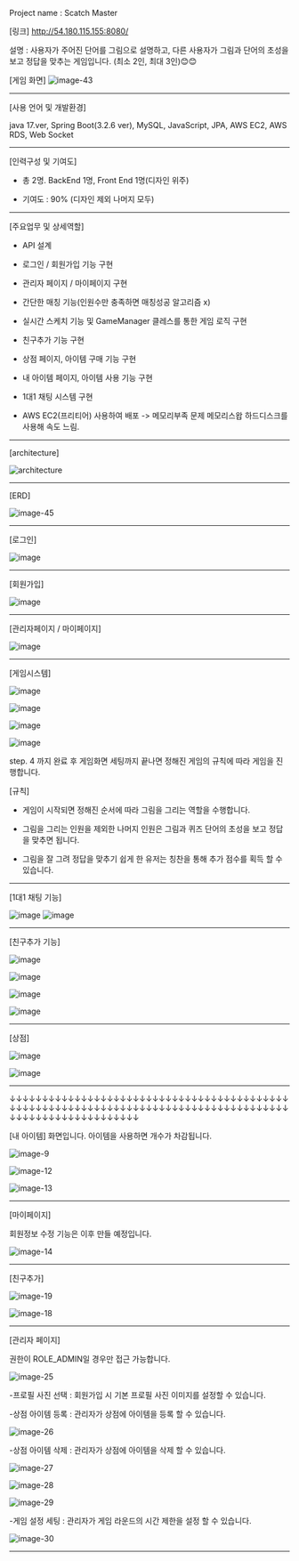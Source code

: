 Project name : Scatch Master  

[링크]
http://54.180.115.155:8080/


설명 : 사용자가 주어진 단어를 그림으로 설명하고, 다른 사용자가 그림과 단어의 초성을보고 정답을 맞추는 게임입니다.
(최소 2인, 최대 3인)😊😊


[게임 화면]
![image-43](https://github.com/user-attachments/assets/cba43cd0-dd12-4d5d-8a00-87b669f21574)


-------------------------------------------------------------------------------------------------------------

[사용 언어 및 개발환경]

java 17.ver, Spring Boot(3.2.6 ver), MySQL, JavaScript, JPA, AWS EC2, AWS RDS, Web Socket 

-------------------------------------------------------------------------------------------------------------

[인력구성 및 기여도]

 - 총 2명. BackEnd 1명, Front End 1명(디자인 위주)

 - 기여도 : 90% (디자인 제외 나머지 모두)

-------------------------------------------------------------------------------------------------------------

[주요업무 및 상세역할]

- API 설계

- 로그인 / 회원가입 기능 구현

- 관리자 페이지 / 마이페이지 구현

- 간단한 매칭 기능(인원수만 충족하면 매칭성공 알고리즘 x)

- 실시간 스케치 기능 및 GameManager 클레스를 통한 게임 로직 구현

- 친구추가 기능 구현

- 상점 페이지, 아이템 구매 기능 구현

- 내 아이템 페이지, 아이템 사용 기능 구현

- 1대1 채팅 시스템 구현

- AWS EC2(프리티어) 사용하여 배포 -> 메모리부족 문제 메모리스왑 하드디스크를 사용해 속도 느림.

-------------------------------------------------------------------------------------------------------------

[architecture]

![architecture](https://github.com/user-attachments/assets/96c97e61-6679-470f-a196-4d7632ea000a)

-------------------------------------------------------------------------------------------------------------

[ERD]

![image-45](https://github.com/user-attachments/assets/5ef5bda2-a09b-4efa-93a8-2ddf0d0a7f5c)

-------------------------------------------------------------------------------------------------------------

[로그인]

![image](https://github.com/user-attachments/assets/91489c82-ba5c-4f6d-9206-0c5564511aa6)

-------------------------------------------------------------------------------------------------------------

[회원가입]

![image](https://github.com/user-attachments/assets/831139c1-648a-43d3-bc73-6254aeec26bb)

-------------------------------------------------------------------------------------------------------------

[관리자페이지 / 마이페이지]

![image](https://github.com/user-attachments/assets/df0302ac-947e-4b00-971c-581e18fe2cef)

-------------------------------------------------------------------------------------------------------------

[게임시스템]

![image](https://github.com/user-attachments/assets/5f6374f6-7fa1-465b-b18a-bed5a084939b)

![image](https://github.com/user-attachments/assets/cc312e91-b91d-4336-8521-9379b8e74a36)

![image](https://github.com/user-attachments/assets/ddbce86e-1130-4dbb-8aec-4da411664615)

![image](https://github.com/user-attachments/assets/9ea8cb48-4517-4e3c-a12a-7f0d85c31b0f)

step. 4 까지 완료 후 게임화면 세팅까지 끝나면 정해진 게임의 규칙에 따라 게임을 진행합니다.


[규칙]

- 게임이 시작되면 정해진 순서에 따라 그림을 그리는 역할을 수행합니다.

- 그림을 그리는 인원을 제외한 나머지 인원은 그림과 퀴즈 단어의 초성을 보고 정답을 맞추면 됩니다.

- 그림을 잘 그려 정답을 맞추기 쉽게 한 유저는 칭찬을 통해 추가 점수를 획득 할 수 있습니다.

-------------------------------------------------------------------------------------------------------------

[1대1 채팅 기능]

![image](https://github.com/user-attachments/assets/6fdf23f6-46ca-40c9-bde1-3d2a75c5b32c)
![image](https://github.com/user-attachments/assets/0770170b-42a9-46e9-92e9-8a981e699010)

-------------------------------------------------------------------------------------------------------------

[친구추가 기능]

![image](https://github.com/user-attachments/assets/574b0146-2aea-428d-b3f2-7b190c43918a)

![image](https://github.com/user-attachments/assets/a79ee837-cf10-45db-b84b-73b881e0eae8)

![image](https://github.com/user-attachments/assets/93cc1da7-9299-462b-b450-1cdaa1c55bac)

![image](https://github.com/user-attachments/assets/13726090-6818-448e-8a01-056021d5878f)

-------------------------------------------------------------------------------------------------------------

[상점]

![image](https://github.com/user-attachments/assets/008b2bdb-bb75-429b-8e89-c37726424905)

![image](https://github.com/user-attachments/assets/2e407141-a6d6-4eb6-bad8-b4d85c5f0fe7)

-------------------------------------------------------------------------------------------------------------

↓↓↓↓↓↓↓↓↓↓↓↓↓↓↓↓↓↓↓↓↓↓↓↓↓↓↓↓↓↓↓↓↓↓↓↓↓↓↓↓↓↓↓↓↓↓↓↓↓↓↓↓↓↓↓↓↓↓↓↓↓↓↓↓↓↓↓↓↓↓↓↓↓↓↓↓↓↓↓↓↓↓↓↓↓↓↓↓↓↓↓↓↓↓↓↓↓↓↓↓↓↓↓↓↓↓

[내 아이템] 화면입니다. 아이템을 사용하면 개수가 차감됩니다.

![image-9](https://github.com/user-attachments/assets/046043f4-80ad-4727-b304-0072546b7092)

![image-12](https://github.com/user-attachments/assets/1e112f3b-d153-4871-ba4b-d70a473e0161)

![image-13](https://github.com/user-attachments/assets/80c8cabc-3f3e-4480-bd1f-9965b7714bff)

------------------------------------------------------------------------------

[마이페이지]

회원정보 수정 기능은 이후 만들 예정입니다.

![image-14](https://github.com/user-attachments/assets/7b34a8ef-6ab9-4334-bce4-48f0b262498e)

------------------------------------------------------------------------------

[친구추가]

![image-19](https://github.com/user-attachments/assets/2ec5862e-6af4-4125-acbd-211047a531f6)

![image-18](https://github.com/user-attachments/assets/944d155f-51d8-4353-a07a-932e85c9ffa9)

------------------------------------------------------------------------------

[관리자 페이지]

권한이 ROLE_ADMIN일 경우만 접근 가능합니다.

![image-25](https://github.com/user-attachments/assets/579aa0f6-3bfa-4454-bf95-fdebcf496fd0)

-프로필 사진 선택 : 회원가입 시 기본 프로필 사진 이미지를 설정할 수 있습니다.

-상점 아이템 등록 : 관리자가 상점에 아이템을 등록 할 수 있습니다.

![image-26](https://github.com/user-attachments/assets/a89c319f-d3bf-4226-b269-14c986669ad3)

-상점 아이템 삭제 : 관리자가 상점에 아이템을 삭제 할 수 있습니다.


![image-27](https://github.com/user-attachments/assets/7ea0eb37-1f24-4130-8188-a03e26ef528c)

![image-28](https://github.com/user-attachments/assets/cd93a49c-af6b-447a-bf6c-d1897b143e2f)

![image-29](https://github.com/user-attachments/assets/fe43b589-0da6-468f-a1ac-7fa2b6c9be09)


-게임 설정 세팅 : 관리자가 게임 라운드의 시간 제한을 설정 할 수 있습니다.

![image-30](https://github.com/user-attachments/assets/be1e5d0b-f333-4785-b2c4-08f4c980f240)

------------------------------------------------------------------------------


